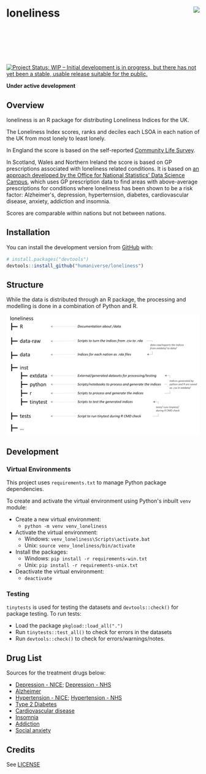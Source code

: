 # loneliness <img src='man/figures/logo.png' align="right" height="150" /></a>

<!-- badges: start -->
[![Project Status: WIP – Initial development is in progress, but there
has not yet been a stable, usable release suitable for the
public.](https://www.repostatus.org/badges/latest/wip.svg)](https://www.repostatus.org/#wip)
<!-- badges: end -->
**Under active development**

## Overview
loneliness is an R package for distributing Loneliness Indices for the UK. 

The Loneliness Index scores, ranks and deciles each LSOA in each nation of the UK from most lonely to least lonely. 

In England the score is based on the self-reported [Community Life Survey](https://www.gov.uk/government/statistical-data-sets/dcms-community-life-survey-ad-hoc-statistical-releases). 

In Scotland, Wales and Northern Ireland the score is based on GP prescriptions associated with loneliness related conditions. It is based on [an approach developed by the Office for National Statistics' Data Science Campus](https://datasciencecampus.ons.gov.uk/developing-a-loneliness-prescription-index/), which uses GP prescription data to find areas with above-average prescriptions for conditions where loneliness has been shown to be a risk factor: Alzheimer's, depression, hyperternsion, diabetes, cardiovascular disease, anxiety, addiction and insomnia. 

Scores are comparable within nations but not between nations. 

## Installation
You can install the development version from
[GitHub](https://github.com/) with:

``` r
# install.packages("devtools")
devtools::install_github("humaniverse/loneliness")
```
## Structure
While the data is distributed through an R package, the processing and modelling is done in a combination of Python and R.

<img src='man/figures/repo-structure.png' align="centre"/>

## Development
### Virtual Environments
This project uses `requirements.txt` to manage Python package dependencies. 

To create and activate the virtual environment using Python's inbuilt `venv` module:
* Create a new virtual environment:
  - `python -m venv venv_loneliness`
* Activate the virtual environment:
  - Windows: `venv_loneliness\Scripts\activate.bat`
  - Unix: `source venv_loneliness/bin/activate`
* Install the packages:
  - Windows: `pip install -r requirements-win.txt`
  - Unix: `pip install -r requirements-unix.txt`
* Deactivate the virtual environment:
  - `deactivate`

### Testing
`tinytests` is used for testing the datasets and `devtools::check()` for package testing. To run tests:
* Load the package `pkgload::load_all(".")`
* Run `tinytests::test_all()` to check for errors in the datasets
* Run `devtools::check()` to check for errors/warnings/notes.

## Drug List
  Sources for the treatment drugs below:
  * [Depression - NICE](https://bnf.nice.org.uk/treatment-summaries/antidepressant-drugs/); [Depression - NHS](https://www.nhs.uk/mental-health/talking-therapies-medicine-treatments/medicines-and-psychiatry/antidepressants/overview/)
  * [Alzheimer](https://www.nice.org.uk/guidance/ta217)
  * [Hypertension - NICE](https://bnf.nice.org.uk/treatment-summaries/hypertension/#related-drugs); [Hypertension - NHS](https://www.nhs.uk/conditions/high-blood-pressure-hypertension/treatment/#:~:text=Common%20examples%20are%20amlodipine%2C%20felodipine,and%20verapamil%2C%20are%20also%20available.)
  * [Type 2 Diabetes](https://bnf.nice.org.uk/treatment-summaries/type-2-diabetes/)
  * [Cardiovascular disease](https://www.nhs.uk/conditions/coronary-heart-disease/treatment/)
  * [Insomnia](https://cks.nice.org.uk/topics/insomnia/)
  * [Addiction](https://cks.nice.org.uk/topics/opioid-dependence/)
  * [Social anxiety](https://cks.nice.org.uk/topics/generalized-anxiety-disorder/prescribing-information/escitalopram-paroxetine-sertraline/)

## Credits
See [LICENSE](/LICENSE)
